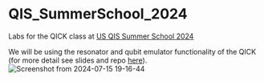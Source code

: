 # QIS_SummerSchool_2024
Labs for the QICK class at [US QIS Summer School 2024](https://www.qscience.org/us-quantum-information-science-summer-school/)

We will be using the resonator and qubit emulator functionality of the QICK (for more detail see slides and repo [here](https://github.com/openquantumhardware/QCE2023_public)). 
![Screenshot from 2024-07-15 19-16-44](https://github.com/user-attachments/assets/76f4692a-263b-483b-bee4-9bad367e2239)

